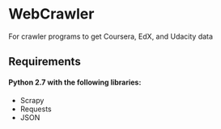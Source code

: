 WebCrawler
==========

For crawler programs to get Coursera, EdX, and Udacity data

## Requirements
#### Python 2.7 with the following libraries:
* Scrapy
* Requests
* JSON


